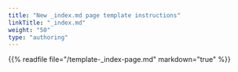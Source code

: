 ```yaml
---
title: "New _index.md page template instructions"
linkTitle: "_index.md"
weight: "50"
type: "authoring"
---
```


{{% readfile file="/template-_index-page.md" markdown="true" %}}

